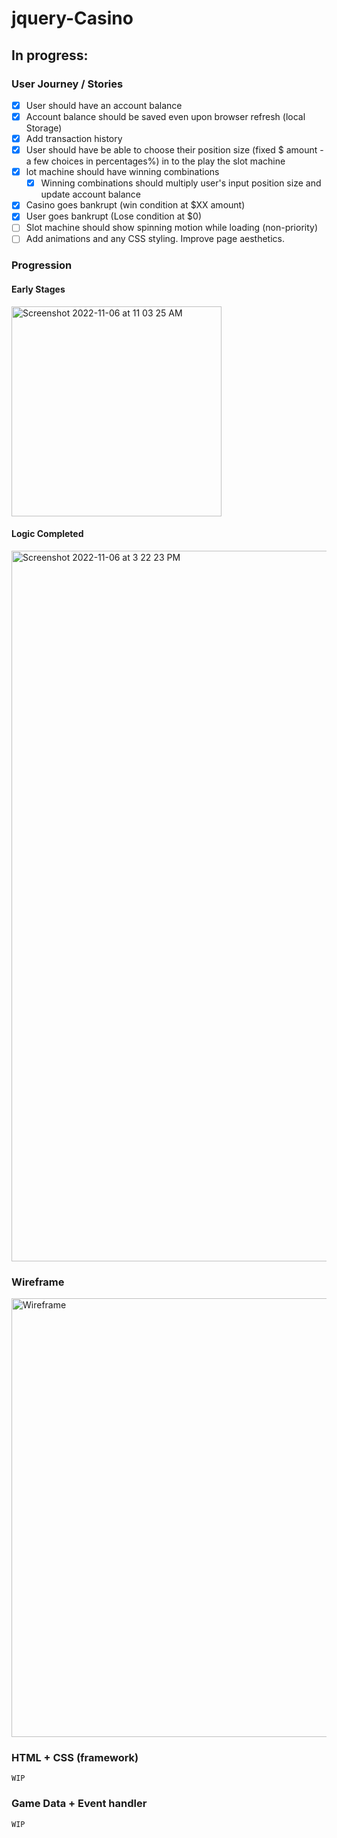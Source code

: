 # jquery-Casino

## In progress:

### User Journey / Stories

- [x] User should have an account balance
- [x] Account balance should be saved even upon browser refresh (local Storage)
- [x] Add transaction history
- [x] User should have be able to choose their position size (fixed $ amount - a few choices in percentages%) in to the play the slot machine
- [x] lot machine should have winning combinations
  - [x] Winning combinations should multiply user's input position size and update account balance
- [x] Casino goes bankrupt (win condition at $XX amount)
- [x] User goes bankrupt (Lose condition at $0)
- [ ] Slot machine should show spinning motion while loading (non-priority)
- [ ] Add animations and any CSS styling. Improve page aesthetics.

### Progression

#### Early Stages

<img width="336" alt="Screenshot 2022-11-06 at 11 03 25 AM" src="https://user-images.githubusercontent.com/111836326/200159055-ff77a962-b546-4fb0-9555-85ce7c3ff829.png">

#### Logic Completed

<img width="1137" alt="Screenshot 2022-11-06 at 3 22 23 PM" src="https://user-images.githubusercontent.com/111836326/200159092-35d44466-41b8-4632-9881-e330a9928a28.png">

### Wireframe

<img width="702" alt="Wireframe" src="https://user-images.githubusercontent.com/111836326/199918099-9ff36e50-00b4-4b06-9128-08e26436e6c1.png">

### HTML + CSS (framework)

```
WIP
```

### Game Data + Event handler

```
WIP
```

